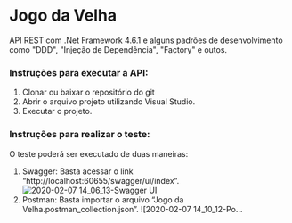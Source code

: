 Jogo da Velha
============

API REST com .Net Framework 4.6.1 e alguns padrões de desenvolvimento como "DDD", "Injeção de Dependência", "Factory" e outos.


### Instruções para executar a API:
1.	Clonar ou baixar o repositório do git 
2.	Abrir o arquivo projeto utilizando Visual Studio.
3.	Executar o projeto.



### Instruções para realizar o teste:
O teste poderá ser executado de duas maneiras:
1. Swagger: Basta acessar o link “http://localhost:60655/swagger/ui/index”.
![2020-02-07 14_06_13-Swagger UI](https://user-images.githubusercontent.com/13223097/74049579-29f33600-49b3-11ea-9cf3-886db0d34c31.png)
2. Postman: Basta importar o arquivo “Jogo da Velha.postman_collection.json”.
![2020-02-07 14_10_12-Po…
